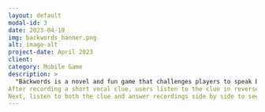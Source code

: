 ```yaml
---
layout: default
modal-id: 3
date: 2023-04-19
img: backwords_banner.png
alt: image-alt
project-date: April 2023
client:
category: Mobile Game
description: >
  "Backwords is a novel and fun game that challenges players to speak backwards.<br><br>
After recording a short vocal clue, users listen to the clue in reverse and try to mimic the sound.
Next, listen to both the clue and answer recordings side by side to see how close you got! Backwords can be played solo, or with friends. Try recreating an audio clue recorded by someone else!"</br><a href='https://play.google.com/store/apps/details?id=lalonde.jadepug.backwords' target='_blank' style='display: block; text-align: center;'><img alt='Get it on Google Play' src='https://play.google.com/intl/en_us/badges/static/images/badges/en_badge_web_generic.png' style='max-width: 200px; height: auto;'/></a>
---
```

